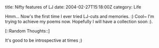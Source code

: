 title: Nifty features of LJ
date: 2004-02-27T15:18:00Z
category: Life

Hmm… Now's the first time I ever tried LJ-cuts and memories. :) Cool~ I'm trying to achieve my poems now. Hopefully I will have a collection soon :).

[::Random Thoughts::]

It's good to be introspective at times ;)
